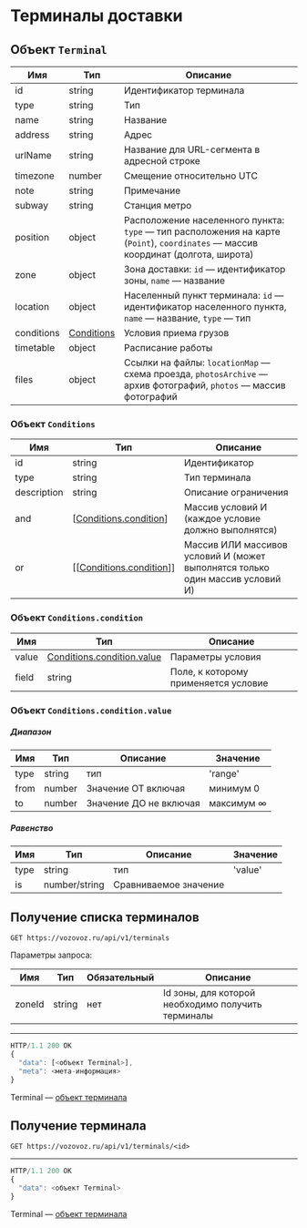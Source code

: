 # Терминалы доставки

## Объект `Terminal`

Имя | Тип | Описание
--- | --- | --------
id | string | Идентификатор терминала
type | string | Тип
name | string | Название
address | string | Адрес
urlName | string | Название для URL-сегмента в адресной строке
timezone | number | Смещение относительно UTC
note | string | Примечание
subway | string | Станция метро
position | object | Расположение населенного пункта: `type` — тип расположения на карте (`Point`), `coordinates` — массив координат (долгота, широта)
zone | object | Зона доставки: `id` — идентификатор зоны, `name` — название
location | object | Населенный пункт терминала: `id` — идентификатор населенного пункта, `name` — название, `type` — тип
conditions | [Conditions](#conditions) | Условия приема грузов
timetable | object | Расписание работы
files | object | Ссылки на файлы: `locationMap` — схема проезда, `photosArchive` — архив фотографий, `photos` — массив фотографий

### Объект <a name="conditions">`Conditions`</a>

Имя | Тип | Описание
--- | --- | --------
id | string | Идентификатор
type | string | Тип терминала
description | string | Описание ограничения
and | [[Conditions.condition](#conditions.condition)] | Массив условий И (каждое условие должно выполнятся)
or | [[[Conditions.condition](#conditions.condition)]] | Массив ИЛИ массивов условий И (может выполнятся только один массив условий И)

### Объект <a name="conditions.condition">`Conditions.condition`</a>

Имя | Тип | Описание
--- | --- | --------
value | [Conditions.condition.value](#conditions.condition.value) | Параметры условия
field | string | Поле, к которому применяется условие

### Объект <a name="conditions.condition.value">`Conditions.condition.value`</a>

##### Диапазон

Имя | Тип | Описание | Значение
--- | --- | -------- | --------
type | string | тип | 'range'
from | number | Значение ОТ включая | минимум 0
to | number | Значение ДО не включая | максимум ∞

##### Равенство

Имя | Тип | Описание | Значение
--- | --- | -------- | --------
type | string | тип | 'value'
is | number/string | Сравниваемое значение |

## Получение списка терминалов

`GET https://vozovoz.ru/api/v1/terminals`

Параметры запроса:

Имя | Тип | Обязательный | Описание
--- | --- | ------------ | --------
zoneId | string | нет | Id зоны, для которой необходимо получить терминалы

---

```js
HTTP/1.1 200 OK
{
  "data": [<объект Terminal>],
  "meta": <мета-информация>
}
```

Terminal — [объект терминала](terminals.md)

## Получение терминала

`GET https://vozovoz.ru/api/v1/terminals/<id>`

---

```js
HTTP/1.1 200 OK
{
  "data": <объект Terminal>
}
```

Terminal — [объект терминала](terminals.md)

